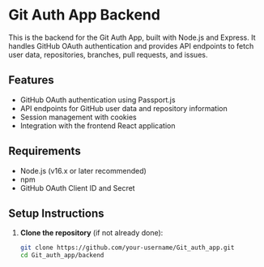 # Git Auth App Backend

This is the backend for the Git Auth App, built with Node.js and Express. It handles GitHub OAuth authentication and provides API endpoints to fetch user data, repositories, branches, pull requests, and issues.

## Features

- GitHub OAuth authentication using Passport.js
- API endpoints for GitHub user data and repository information
- Session management with cookies
- Integration with the frontend React application

## Requirements

- Node.js (v16.x or later recommended)
- npm
- GitHub OAuth Client ID and Secret

## Setup Instructions

1. **Clone the repository** (if not already done):
   ```bash
   git clone https://github.com/your-username/Git_auth_app.git
   cd Git_auth_app/backend
   ```
